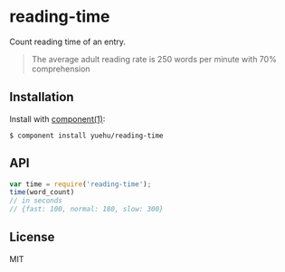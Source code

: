 # reading-time

Count reading time of an entry.

> The average adult reading rate is 250 words per minute with 70% comprehension

## Installation

Install with [component(1)](http://component.io):

    $ component install yuehu/reading-time

## API

```javascript
var time = require('reading-time');
time(word_count)
// in seconds
// {fast: 100, normal: 180, slow: 300}
```


## License

MIT
